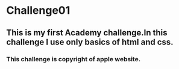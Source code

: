# Challenge01

## This is my first Academy challenge.In this challenge I use only basics of html and css.

### This challenge is copyright of apple website.